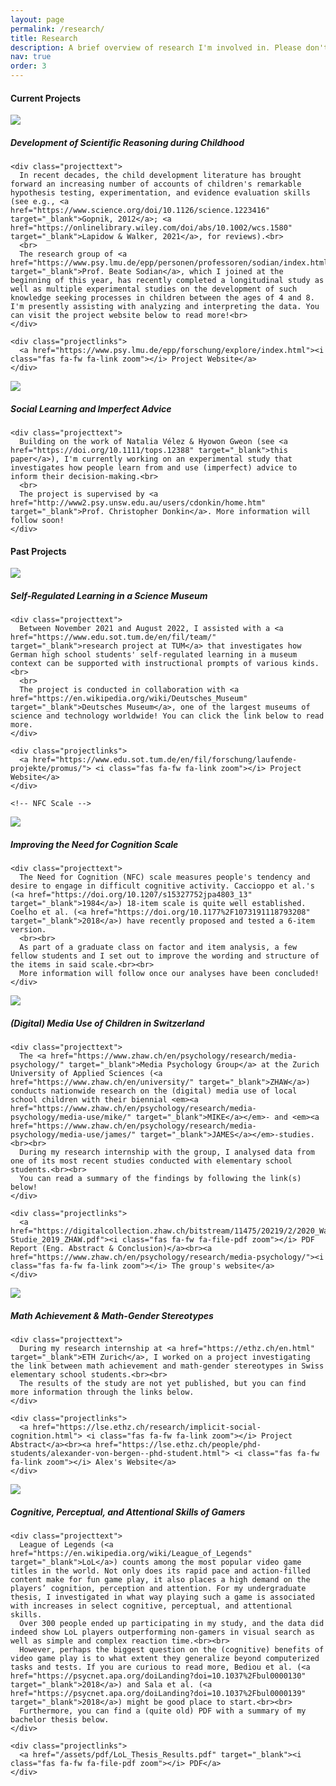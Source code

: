 ```yaml
---
layout: page
permalink: /research/
title: Research
description: A brief overview of research I'm involved in. Please don't hesitate to reach out in case of questions or requests!
nav: true
order: 3
---
```

<!-- Current Projects -->
<div class="projectpage">
<div class="overallwrapper">
<h4>Current Projects</h4>

<div class="overallcontainer">

  <!-- LMU EXPLORE -->
  <div class="gridelement">
      <img class="logoimage" src="/assets/img/lmu_brandguide_logo_2_versionen_bildgalerie3_1600x1068_rz_200312_5x_3_2_format_m copy.jpg">
  </div>

  <div class="gridelement">
    <h5>Development of Scientific Reasoning during Childhood</h5>
    
    <div class="projecttext">
      In recent decades, the child development literature has brought forward an increasing number of accounts of children's remarkable hypothesis testing, experimentation, and evidence evaluation skills (see e.g., <a href="https://www.science.org/doi/10.1126/science.1223416" target="_blank">Gopnik, 2012</a>; <a href="https://onlinelibrary.wiley.com/doi/abs/10.1002/wcs.1580" target="_blank">Lapidow & Walker, 2021</a>, for reviews).<br>
      <br>
      The research group of <a href="https://www.psy.lmu.de/epp/personen/professoren/sodian/index.html" target="_blank">Prof. Beate Sodian</a>, which I joined at the beginning of this year, has recently completed a longitudinal study as well as multiple experimental studies on the development of such knowledge seeking processes in children between the ages of 4 and 8. I'm presently assisting with analyzing and interpreting the data. You can visit the project website below to read more!<br>
    </div>

    <div class="projectlinks">
      <a href="https://www.psy.lmu.de/epp/forschung/explore/index.html"><i class="fas fa-fw fa-link zoom"></i> Project Website</a>
    </div>
  </div>

  <!-- LMU CompCogSci -->
  <div class="gridelement">
      <img class="logoimage" src="/assets/img/lmu_brandguide_logo_2_versionen_bildgalerie3_1600x1068_rz_200312_5x_3_2_format_m copy.jpg">
  </div>

  <div class="gridelement">
    <h5>Social Learning and Imperfect Advice</h5>
    
    <div class="projecttext">
      Building on the work of Natalia Vélez & Hyowon Gweon (see <a href="https://doi.org/10.1111/tops.12388" target="_blank">this paper</a>), I'm currently working on an experimental study that investigates how people learn from and use (imperfect) advice to inform their decision-making.<br>
      <br>
      The project is supervised by <a href="http://www2.psy.unsw.edu.au/users/cdonkin/home.htm" target="_blank">Prof. Christopher Donkin</a>. More information will follow soon!
    </div>
  </div>

</div>

</div>

<!-- Past Projects -->

<div class="projectpage">

<div class="overallwrapper">

<h4>Past Projects</h4>

<div class="overallcontainer">

  <!-- TUM ProMus -->
  <div class="gridelement">
      <img class="logoimage" src="/assets/img/tum-logo.png">
  </div>

  <div class="gridelement">
    <h5>Self-Regulated Learning in a Science Museum</h5>
    
    <div class="projecttext">
      Between November 2021 and August 2022, I assisted with a <a href="https://www.edu.sot.tum.de/en/fil/team/" target="_blank">research project at TUM</a> that investigates how German high school students' self-regulated learning in a museum context can be supported with instructional prompts of various kinds.<br>
      <br>
      The project is conducted in collaboration with <a href="https://en.wikipedia.org/wiki/Deutsches_Museum" target="_blank">Deutsches Museum</a>, one of the largest museums of science and technology worldwide! You can click the link below to read more.
    </div>

    <div class="projectlinks">
      <a href="https://www.edu.sot.tum.de/en/fil/forschung/laufende-projekte/promus/"> <i class="fas fa-fw fa-link zoom"></i> Project Website</a>
    </div>
  </div>

    <!-- NFC Scale -->
  <div class="gridelement">
      <img class="logoimage" src="/assets/img/lmu_brandguide_logo_2_versionen_bildgalerie3_1600x1068_rz_200312_5x_3_2_format_m copy.jpg">
  </div>

  <div class="gridelement">
    <h5>Improving the Need for Cognition Scale</h5>
    
    <div class="projecttext">
      The Need for Cognition (NFC) scale measures people's tendency and desire to engage in difficult cognitive activity. Caccioppo et al.'s (<a href="https://doi.org/10.1207/s15327752jpa4803_13" target="_blank">1984</a>) 18-item scale is quite well established. Coelho et al. (<a href="https://doi.org/10.1177%2F1073191118793208" target="_blank">2018</a>) have recently proposed and tested a 6-item version.
      <br><br>
      As part of a graduate class on factor and item analysis, a few fellow students and I set out to improve the wording and structure of the items in said scale.<br><br>
      More information will follow once our analyses have been concluded!
    </div>
  </div>

  <!-- ZHAW MIKE -->
  <div class="gridelement">
      <img class="logoimage" src="/assets/img/ZHAW_Logo.png">
  </div>

  <div class="gridelement">
    <h5>(Digital) Media Use of Children in Switzerland</h5>
    
    <div class="projecttext">
      The <a href="https://www.zhaw.ch/en/psychology/research/media-psychology/" target="_blank">Media Psychology Group</a> at the Zurich University of Applied Sciences (<a href="https://www.zhaw.ch/en/university/" target="_blank">ZHAW</a>) conducts nationwide research on the (digital) media use of local school children with their biennial <em><a href="https://www.zhaw.ch/en/psychology/research/media-psychology/media-use/mike/" target="_blank">MIKE</a></em>- and <em><a href="https://www.zhaw.ch/en/psychology/research/media-psychology/media-use/james/" target="_blank">JAMES</a></em>-studies.<br><br>
      During my research internship with the group, I analysed data from one of its most recent studies conducted with elementary school students.<br><br>
      You can read a summary of the findings by following the link(s) below!
    </div>

    <div class="projectlinks">
      <a href="https://digitalcollection.zhaw.ch/bitstream/11475/20219/2/2020_Waller_MIKE-Studie_2019_ZHAW.pdf"><i class="fas fa-fw fa-file-pdf zoom"></i> PDF Report (Eng. Abstract & Conclusion)</a><br><a href="https://www.zhaw.ch/en/psychology/research/media-psychology/"><i class="fas fa-fw fa-link zoom"></i> The group's website</a>
    </div>
  </div>

  <!-- ETH Math -->
  <div class="gridelement">
      <img class="logoimage" src="/assets/img/image.imageformat.fullwidth.145159393.png">
  </div>

  <div class="gridelement">
    <h5>Math Achievement & Math-Gender Stereotypes</h5>
    
    <div class="projecttext">
      During my research internship at <a href="https://ethz.ch/en.html" target="_blank">ETH Zurich</a>, I worked on a project investigating the link between math achievement and math-gender stereotypes in Swiss elementary school students.<br><br>
      The results of the study are not yet published, but you can find more information through the links below.
    </div>

    <div class="projectlinks">
      <a href="https://lse.ethz.ch/research/implicit-social-cognition.html"> <i class="fas fa-fw fa-link zoom"></i> Project Abstract</a><br><a href="https://lse.ethz.ch/people/phd-students/alexander-von-bergen--phd-student.html"> <i class="fas fa-fw fa-link zoom"></i> Alex's Website</a>
    </div>
  </div>

  <!-- BSc Thesis -->
  <div class="gridelement">
      <img class="logoimage" src="/assets/img/ZHAW_Logo.png">
  </div>

  <div class="gridelement">
    <h5>Cognitive, Perceptual, and Attentional Skills of Gamers</h5>
    
    <div class="projecttext">
      League of Legends (<a href="https://en.wikipedia.org/wiki/League_of_Legends" target="_blank">LoL</a>) counts among the most popular video game titles in the world. Not only does its rapid pace and action-filled content make for fun game play, it also places a high demand on the players’ cognition, perception and attention. For my undergraduate thesis, I investigated in what way playing such a game is associated with increases in select cognitive, perceptual, and attentional skills.
      Over 300 people ended up participating in my study, and the data did indeed show LoL players outperforming non-gamers in visual search as well as simple and complex reaction time.<br><br>
      However, perhaps the biggest question on the (cognitive) benefits of video game play is to what extent they generalize beyond computerized tasks and tests. If you are curious to read more, Bediou et al. (<a href="https://psycnet.apa.org/doiLanding?doi=10.1037%2Fbul0000130" target="_blank">2018</a>) and Sala et al. (<a href="https://psycnet.apa.org/doiLanding?doi=10.1037%2Fbul0000139" target="_blank">2018</a>) might be good place to start.<br><br>
      Furthermore, you can find a (quite old) PDF with a summary of my bachelor thesis below.
    </div>

    <div class="projectlinks">
      <a href="/assets/pdf/LoL_Thesis_Results.pdf" target="_blank"><i class="fas fa-fw fa-file-pdf zoom"></i> PDF</a>
    </div>
  </div>


</div>

</div>